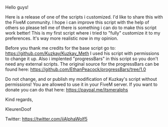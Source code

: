 Hello guys!

Here is a release of one of the scripts i customized. I'd like to share this with the FiveM community.
I hope i can improve this script with the help of others so please tell me of there is something i can do to make this script work better!
This is my first script where i tried to "fully" customize it to my preferences. It's way more realistic now in my opinion.

Before you thank me credits for the base script go to: https://github.com/Kuzkay/Kuzkay_Meth
I used his script with permissions to change it up. Also i implented "progressBars" in this script so you don't need any external scripts.
The original source for the progressBars can be found here: https://github.com/EthanPeacock/progressBars/tree/1.0

Do not change, and or publish my modification of Kuzkay's script without permissions! You are allowed to use it in your FiveM server.
If you want to donate you can do that here: https://paypal.me/itsmeralphs



Kind regards,

KleurenDoof

Twitter: https://twitter.com/iiAlphaWolf5
